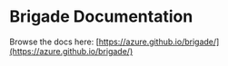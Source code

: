 # Brigade Documentation

Browse the docs here: [https://azure.github.io/brigade/](https://azure.github.io/brigade/)